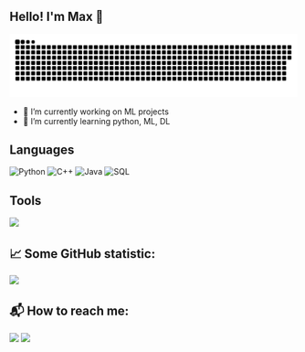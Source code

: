 ## Hello! I'm Max 👋

<p align="center">
 <img width="600" src="assets/github-snake.svg" alt="snake"/>
</p>

- 🔭 I’m currently working on ML projects
- 🌱 I’m currently learning python, ML, DL

## Languages
![Python](https://img.shields.io/badge/python-3670A0?style=for-the-badge&logo=python&logoColor=ffdd54)
![C++](https://img.shields.io/badge/c++-%2300599C.svg?style=for-the-badge&logo=c%2B%2B&logoColor=white)
![Java](https://img.shields.io/badge/Java-%23ED8B00.svg?style=for-the-badge&logo=openjdk&logoColor=white)
![SQL](https://img.shields.io/badge/sql-%2307405e.svg?style=for-the-badge&logo=postgresql&logoColor=white)

## Tools
<img src="https://skillicons.dev/icons?i=git,anaconda,idea,visualstudio,qt,postgres&perline=7"/>

## :chart_with_upwards_trend: Some GitHub statistic:
![](https://github-profile-summary-cards.vercel.app/api/cards/profile-details?username=MadMaxxx03&theme=github_dark)

## 📬 How to reach me:
<a href="mailto:babenko.md.job@gmail.com"><img src="https://img.shields.io/badge/Gmail-D14836?style=for-the-badge&logo=gmail&logoColor=white"/></a>
<a href="https://t.me/mad_maxxx_03"><img src="https://img.shields.io/badge/Telegram-00B2FF?style=for-the-badge&logo=messenger&logoColor=white"/></a>
 
